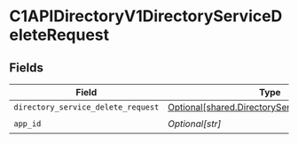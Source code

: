 # C1APIDirectoryV1DirectoryServiceDeleteRequest


## Fields

| Field                                                                                                      | Type                                                                                                       | Required                                                                                                   | Description                                                                                                |
| ---------------------------------------------------------------------------------------------------------- | ---------------------------------------------------------------------------------------------------------- | ---------------------------------------------------------------------------------------------------------- | ---------------------------------------------------------------------------------------------------------- |
| `directory_service_delete_request`                                                                         | [Optional[shared.DirectoryServiceDeleteRequest]](undefined/models/shared/directoryservicedeleterequest.md) | :heavy_minus_sign:                                                                                         | N/A                                                                                                        |
| `app_id`                                                                                                   | *Optional[str]*                                                                                            | :heavy_check_mark:                                                                                         | N/A                                                                                                        |